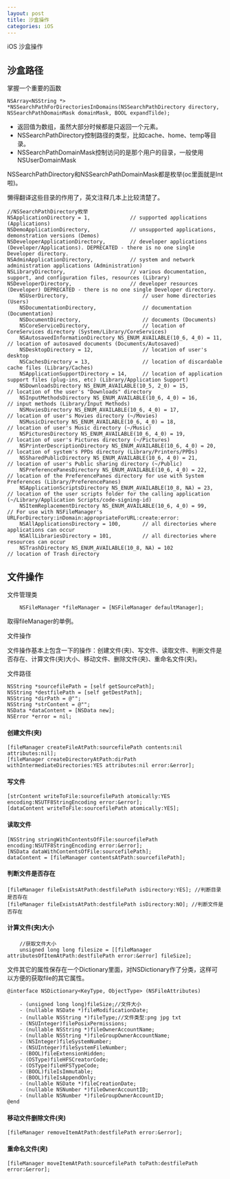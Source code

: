 ```yaml
---
layout: post
title: 沙盒操作
categories: iOS
---
```


iOS 沙盒操作

<!--more-->

## 沙盒路径

掌握一个重要的函数

	NSArray<NSString *> *NSSearchPathForDirectoriesInDomains(NSSearchPathDirectory directory, NSSearchPathDomainMask domainMask, BOOL expandTilde);

* 返回值为数组，虽然大部分时候都是只返回一个元素。
* NSSearchPathDirectory控制路径的类型，比如cache、home、temp等目录。
* NSSearchPathDomainMask控制访问的是那个用户的目录，一般使用NSUserDomainMask

NSSearchPathDirectory和NSSearchPathDomainMask都是枚举(oc里面就是Int啦)。

懒得翻译这些目录的作用了，英文注释几本上比较清楚了。

    //NSSearchPathDirectory枚举
    NSApplicationDirectory = 1,             // supported applications (Applications)
    NSDemoApplicationDirectory,             // unsupported applications, demonstration versions (Demos)
    NSDeveloperApplicationDirectory,        // developer applications (Developer/Applications). DEPRECATED - there is no one single Developer directory.
    NSAdminApplicationDirectory,            // system and network administration applications (Administration)
    NSLibraryDirectory,                     // various documentation, support, and configuration files, resources (Library)
    NSDeveloperDirectory,                   // developer resources (Developer) DEPRECATED - there is no one single Developer directory.
		NSUserDirectory,                        // user home directories (Users)
		NSDocumentationDirectory,               // documentation (Documentation)
		NSDocumentDirectory,                    // documents (Documents)
		NSCoreServiceDirectory,                 // location of CoreServices directory (System/Library/CoreServices)
		NSAutosavedInformationDirectory NS_ENUM_AVAILABLE(10_6, 4_0) = 11,   // location of autosaved documents (Documents/Autosaved)
		NSDesktopDirectory = 12,                // location of user's desktop
		NSCachesDirectory = 13,                 // location of discardable cache files (Library/Caches)
		NSApplicationSupportDirectory = 14,     // location of application support files (plug-ins, etc) (Library/Application Support)
		NSDownloadsDirectory NS_ENUM_AVAILABLE(10_5, 2_0) = 15,              // location of the user's "Downloads" directory
		NSInputMethodsDirectory NS_ENUM_AVAILABLE(10_6, 4_0) = 16,           // input methods (Library/Input Methods)
		NSMoviesDirectory NS_ENUM_AVAILABLE(10_6, 4_0) = 17,                 // location of user's Movies directory (~/Movies)
		NSMusicDirectory NS_ENUM_AVAILABLE(10_6, 4_0) = 18,                  // location of user's Music directory (~/Music)
		NSPicturesDirectory NS_ENUM_AVAILABLE(10_6, 4_0) = 19,               // location of user's Pictures directory (~/Pictures)
		NSPrinterDescriptionDirectory NS_ENUM_AVAILABLE(10_6, 4_0) = 20,     // location of system's PPDs directory (Library/Printers/PPDs)
		NSSharedPublicDirectory NS_ENUM_AVAILABLE(10_6, 4_0) = 21,           // location of user's Public sharing directory (~/Public)
		NSPreferencePanesDirectory NS_ENUM_AVAILABLE(10_6, 4_0) = 22,        // location of the PreferencePanes directory for use with System Preferences (Library/PreferencePanes)
		NSApplicationScriptsDirectory NS_ENUM_AVAILABLE(10_8, NA) = 23,      // location of the user scripts folder for the calling application (~/Library/Application Scripts/code-signing-id)
		NSItemReplacementDirectory NS_ENUM_AVAILABLE(10_6, 4_0) = 99,	    // For use with NSFileManager's URLForDirectory:inDomain:appropriateForURL:create:error:
		NSAllApplicationsDirectory = 100,       // all directories where applications can occur
		NSAllLibrariesDirectory = 101,          // all directories where resources can occur
		NSTrashDirectory NS_ENUM_AVAILABLE(10_8, NA) = 102                   // location of Trash directory



## 文件操作

文件管理类

        NSFileManager *fileManager = [NSFileManager defaultManager];
取得fileManager的单例。  

文件操作

文件操作基本上包含一下的操作：创建文件(夹)、写文件、读取文件、判断文件是否存在、计算文件(夹)大小、移动文件、删除文件(夹)、重命名文件(夹)。  

文件路径

    NSString *sourcefilePath = [self getSourcePath];
    NSString *destfilePath = [self getDestPath];
    NSString *dirPath = @"";
    NSString *strContent = @"";
    NSData *dataContent = [NSData new];
    NSError *error = nil;


#### 创建文件(夹)

    [fileManager createFileAtPath:sourcefilePath contents:nil attributes:nil];
    [fileManager createDirectoryAtPath:dirPath withIntermediateDirectories:YES attributes:nil error:&error];

#### 写文件

    [strContent writeToFile:sourcefilePath atomically:YES encoding:NSUTF8StringEncoding error:&error];
    [dataContent writeToFile:sourcefilePath atomically:YES];


#### 读取文件

    [NSString stringWithContentsOfFile:sourcefilePath encoding:NSUTF8StringEncoding error:&error];
    [NSData dataWithContentsOfFile:sourcefilePath];
    dataContent = [fileManager contentsAtPath:sourcefilePath];


#### 判断文件是否存在

    [fileManager fileExistsAtPath:destfilePath isDirectory:YES]; //判断目录是否存在
    [fileManager fileExistsAtPath:destfilePath isDirectory:NO]; //判断文件是否存在

#### 计算文件(夹)大小

        //获取文件大小
        unsigned long long filesize = [[fileManager attributesOfItemAtPath:destfilePath error:&error] fileSize];

文件其它的属性保存在一个Dictionary里面，对NSDictionary作了分类，这样可以方便的获取file的其它属性。  

    @interface NSDictionary<KeyType, ObjectType> (NSFileAttributes)

        - (unsigned long long)fileSize;//文件大小
        - (nullable NSDate *)fileModificationDate;
        - (nullable NSString *)fileType;//文件类型:png jpg txt
        - (NSUInteger)filePosixPermissions;
        - (nullable NSString *)fileOwnerAccountName;
        - (nullable NSString *)fileGroupOwnerAccountName;
        - (NSInteger)fileSystemNumber;
        - (NSUInteger)fileSystemFileNumber;
        - (BOOL)fileExtensionHidden;
        - (OSType)fileHFSCreatorCode;
        - (OSType)fileHFSTypeCode;
        - (BOOL)fileIsImmutable;
        - (BOOL)fileIsAppendOnly;
        - (nullable NSDate *)fileCreationDate;
        - (nullable NSNumber *)fileOwnerAccountID;
        - (nullable NSNumber *)fileGroupOwnerAccountID;
    @end

#### 移动文件删除文件(夹)

    [fileManager removeItemAtPath:destfilePath error:&error];

#### 重命名文件(夹)

    [fileManager moveItemAtPath:sourcefilePath toPath:destfilePath error:&error];
